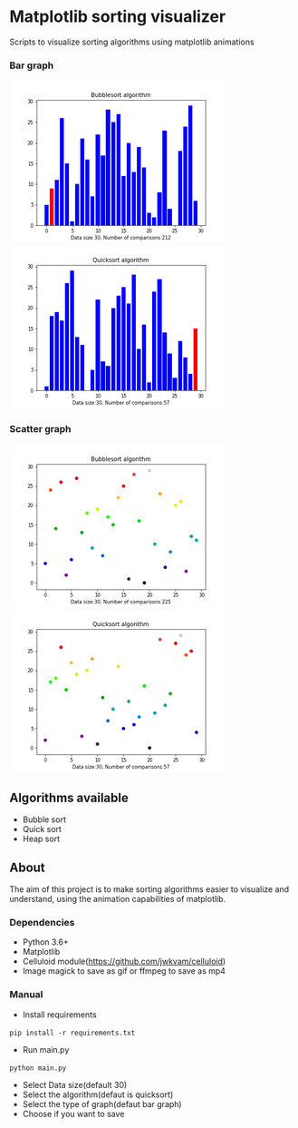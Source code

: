 # Matplotlib sorting visualizer
Scripts to visualize sorting algorithms using matplotlib animations
### Bar graph
![](gifs/bubblesort_bar2.gif)
![](gifs/quicksort_bar.gif)

### Scatter graph
![](gifs/bubblesort_scatter2.gif)
![](gifs/quicksort_scatter.gif)

## Algorithms available
- Bubble sort
- Quick sort
- Heap sort

## About
The aim of this project is to make sorting algorithms easier to visualize and understand, using the animation capabilities of matplotlib.  

### Dependencies
- Python 3.6+
- Matplotlib
- Celluloid module(https://github.com/jwkvam/celluloid)
- Image magick to save as gif or ffmpeg to save as mp4

### Manual
- Install requirements

`pip install -r requirements.txt`

- Run main.py

`python main.py`

- Select Data size(default 30)
- Select the algorithm(defaut is quicksort)
- Select the type of graph(defaut bar graph)
- Choose if you want to save

